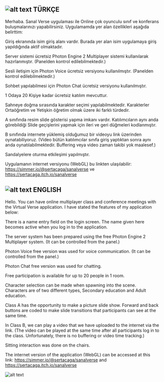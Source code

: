 ![alt text](https://github.com/chatress/SanalVerse-Multiplayer-School-Simulator/blob/main/Ekran-1.png?raw=true)
TÜRKÇE
-----------------------------------------------------------------------
Merhaba. Sanal Verse uygulaması ile Online çok oyunculu sınıf ve konferans buluşmalarınızı yapabilirsiniz.
Uygulamamda yer alan özellikleri aşağıda belirttim:

Giriş ekranında isim giriş alanı vardır. Burada yer alan isim uygulamaya giriş yapıldığında aktif olmaktadır.

Server sistemi ücretsiz Photon Engine 2 Multiplayer sistemi kullanılarak hazırlanmıştır. (Panelden kontrol edilebilmektedir.)

Sesli iletişim için Photon Voice ücretsiz versiyonu kullanılmıştır. (Panelden kontrol edilebilmektedir.)

Sohbet yapılabilmesi için Photon Chat ücretsiz versiyonu kullanılmıştır.

1 Odaya 20 Kişiye kadar ücretsiz katılım mevcuttur.

Sahneye doğma sırasında karakter seçimi yapılabilmektedir. Karakterler Ortaöğretim ve Yetişkin öğretim olmak üzere iki farklı türdedir.

A sınıfında resim slide gösterisi yapma imkanı vardır. Katılımcıların aynı anda görebildiği Slide geçişlerini yapmak için ileri ve geri düğmeleri kodlanmıştır.

B sınıfında internete yüklemiş olduğumuz bir videoyu link üzerinden oynatabiliyoruz. (Video bütün katılımcılar sınıfa giriş yaptıktan sonra aynı anda oynatılabilmektedir. Buffering veya video zaman takibi yok maalesef.)

Sandalyelere oturma etkileşimi yapılmıştır.

Uygulamanın internet versiyonu (WebGL) bu linkten ulaşılabilir: https://simmer.io/@sertacaga/sanalverse ve https://sertacaga.itch.io/sanalverse

![alt text](https://github.com/chatress/SanalVerse-Multiplayer-School-Simulator/blob/main/Ekran-2.jpg?raw=true)
ENGLISH
----------------------------------------------------------------------
Hello. You can have online multiplayer class and conference meetings with the Virtual Verse application.
I have stated the features of my application below:

There is a name entry field on the login screen. The name given here becomes active when you log in to the application.

The server system has been prepared using the free Photon Engine 2 Multiplayer system. (It can be controlled from the panel.)

Photon Voice free version was used for voice communication. (It can be controlled from the panel.)

Photon Chat free version was used for chatting.

Free participation is available for up to 20 people in 1 room.

Character selection can be made when spawning into the scene. Characters are of two different types, Secondary education and Adult education.

Class A has the opportunity to make a picture slide show. Forward and back buttons are coded to make slide transitions that participants can see at the same time.

In Class B, we can play a video that we have uploaded to the internet via the link. (The video can be played at the same time after all participants log in to the class. Unfortunately, there is no buffering or video time tracking.)

Sitting interaction was done on the chairs.

The internet version of the application (WebGL) can be accessed at this link: https://simmer.io/@sertacaga/sanalverse and https://sertacaga.itch.io/sanalverse

![alt text](https://github.com/chatress/SanalVerse-Multiplayer-School-Simulator/blob/main/Ekran-3.png?raw=true)
